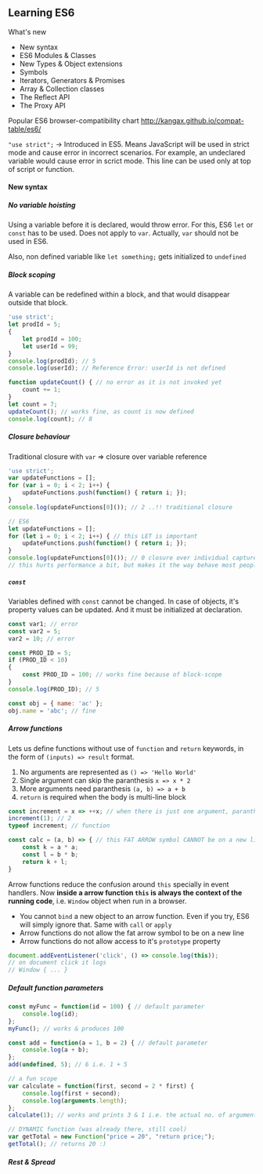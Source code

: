 ## Learning ES6

What's new
* New syntax
* ES6 Modules & Classes
* New Types & Object extensions
* Symbols
* Iterators, Generators & Promises
* Array & Collection classes
* The Reflect API
* The Proxy API

Popular ES6 browser-compatibility chart http://kangax.github.io/compat-table/es6/

`"use strict";` -> Introduced in ES5. Means JavaScript will be used in strict mode and cause error in incorrect scenarios. For example, an undeclared variable would cause error in scrict mode. This line can be used only at top of script or function.

#### New syntax

##### No variable hoisting

Using a variable before it is declared, would throw error. For this, ES6 `let` or `const` has to be used. Does not apply to `var`. Actually, `var` should not be used in ES6.

Also, non defined variable like `let something;` gets initialized to `undefined`

##### Block scoping

A variable can be redefined within a block, and that would disappear outside that block.

```javascript
'use strict';
let prodId = 5;
{
    let prodId = 100;
    let userId = 99;
}
console.log(prodId); // 5
console.log(userId); // Reference Error: userId is not defined

function updateCount() { // no error as it is not invoked yet
    count += 1;
}
let count = 7;
updateCount(); // works fine, as count is now defined
console.log(count); // 8
```

##### Closure behaviour

Traditional closure with `var` => closure over variable reference

```javascript
'use strict';
var updateFunctions = [];
for (var i = 0; i < 2; i++) {
    updateFunctions.push(function() { return i; });
}
console.log(updateFunctions[0]()); // 2 ..!! traditional closure

// ES6
let updateFunctions = [];
for (let i = 0; i < 2; i++) { // this LET is important
    updateFunctions.push(function() { return i; });
}
console.log(updateFunctions[0]()); // 0 closure over individual captured values
// this hurts performance a bit, but makes it the way behave most people would expect
```

##### `const`

Variables defined with `const` cannot be changed. In case of objects, it's property values can be updated. And it must be initialized at declaration.

```javascript
const var1; // error
const var2 = 5;
var2 = 10; // error

const PROD_ID = 5;
if (PROD_ID < 10)
{
    const PROD_ID = 100; // works fine because of block-scope
}
console.log(PROD_ID); // 5

const obj = { name: 'ac' };
obj.name = 'abc'; // fine
```

##### Arrow functions

Lets us define functions without use of `function` and `return` keywords, in the form of `(inputs) => result` format.

1. No arguments are represented as `() => 'Hello World'`
2. Single argument can skip the paranthesis `x => x * 2`
3. More arguments need paranthesis `(a, b) => a + b`
4. `return` is required when the body is multi-line block

```javascript
const increment = x => ++x; // when there is just one argument, paranthesis is optional
increment(1); // 2
typeof increment; // function

const calc = (a, b) => { // this FAT ARROW symbol CANNOT be on a new line
    const k = a * a;
    const l = b * b;
    return k + l;
}
```

Arrow functions reduce the confusion around `this` specially in event handlers. Now **inside a arrow function `this` is always the context of the running code**, i.e. `Window` object when run in a browser.

* You cannot `bind` a new object to an arrow function. Even if you try, ES6 will simply ignore that. Same with `call` or `apply`
* Arrow functions do not allow the fat arrow symbol to be on a new line
* Arrow functions do not allow access to it's `prototype` property

```javascript
document.addEventListener('click', () => console.log(this));
// on document click it logs
// Window { ... }
```

##### Default function parameters

```javascript
const myFunc = function(id = 100) { // default parameter
    console.log(id);
};
myFunc(); // works & produces 100

const add = function(a = 1, b = 2) { // default parameter
    console.log(a + b);
};
add(undefined, 5); // 6 i.e. 1 + 5

// a fun scope 
var calculate = function(first, second = 2 * first) {
    console.log(first + second);
    console.log(arguments.length);
};
calculate(1); // works and prints 3 & 1 i.e. the actual no. of arguments passed

// DYNAMIC function (was already there, still cool)
var getTotal = new Function("price = 20", "return price;");
getTotal(); // returns 20 :)
```

##### Rest & Spread
